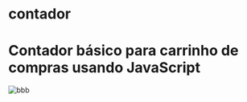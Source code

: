 # contador
<h1>Contador básico para carrinho de compras usando JavaScript</h1>

![bbb](https://github.com/C0nanT/contador/assets/113317279/9ac45c5c-2417-4c3e-a6c8-88f54800dbb5)
